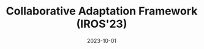 ---
title: "Collaborative Adaptation Framework (IROS'23)"
collection: talks
type: "MADGames@IROS talk"
venue: "Huntington Place"
date: 2023-10-01
location: "Detroit MI, USA"
---